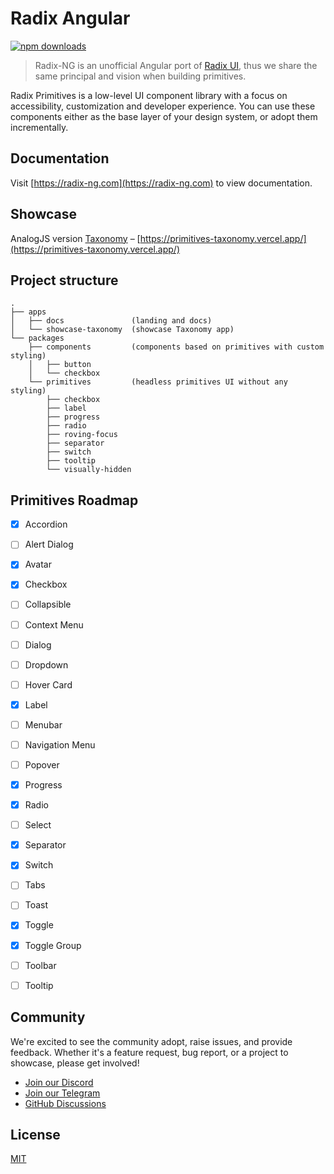 # Radix Angular

<p>
    <a href="https://www.npmjs.com/package/@radix-ng/primitives">
        <img src="https://img.shields.io/npm/dm/@radix-ng/primitives.svg?style=flat-round" alt="npm downloads">
    </a>
</p>

> Radix-NG is an unofficial Angular port of [Radix UI](https://www.radix-ui.com/), thus we share the same principal and vision when building primitives.

Radix Primitives is a low-level UI component library with a focus on accessibility, customization and developer experience. You can use these components either as the base layer of your design system, or adopt them incrementally.


## Documentation

Visit [https://radix-ng.com](https://radix-ng.com) to view documentation.


## Showcase
AnalogJS version [Taxonomy](https://github.com/shadcn-ui/taxonomy) – [https://primitives-taxonomy.vercel.app/](https://primitives-taxonomy.vercel.app/)

## Project structure

```angular2html
.
├── apps
│   ├── docs               (landing and docs)
│   └── showcase-taxonomy  (showcase Taxonomy app)
└── packages
    ├── components         (components based on primitives with custom styling)
    │   ├── button
    │   └── checkbox
    └── primitives         (headless primitives UI without any styling)
        ├── checkbox
        ├── label
        ├── progress
        ├── radio
        ├── roving-focus
        ├── separator
        ├── switch
        ├── tooltip
        └── visually-hidden
```
## Primitives Roadmap
- [x] Accordion
- [ ] Alert Dialog
- [x] Avatar
- [x] Checkbox
- [ ] Collapsible
- [ ] Context Menu
- [ ] Dialog
- [ ] Dropdown
- [ ] Hover Card
- [x] Label
- [ ] Menubar
- [ ] Navigation Menu
- [ ] Popover
- [x] Progress
- [x] Radio
- [ ] Select
- [x] Separator
- [x] Switch
- [ ] Tabs
- [ ] Toast
- [x] Toggle
- [x] Toggle Group
- [ ] Toolbar
- [ ] Tooltip


## Community

We're excited to see the community adopt, raise issues, and provide feedback.
Whether it's a feature request, bug report, or a project to showcase, please get involved!

- [Join our Discord](https://discord.gg/NaJb2XRWX9)
- [Join our Telegram](https://t.me/radixng)
- [GitHub Discussions](https://github.com/radix-ng/primitives/discussions)

## License

[MIT](https://choosealicense.com/licenses/mit/)
